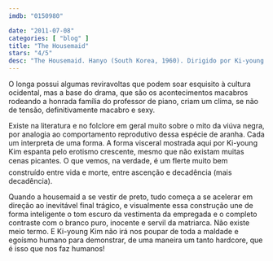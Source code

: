 ```yaml
---
imdb: "0150980"

date: "2011-07-08"
categories: [ "blog" ]
title: "The Housemaid"
stars: "4/5"
desc: "The Housemaid. Hanyo (South Korea, 1960). Dirigido por Ki-young Kim. Escrito por Ki-young Kim. Com Jin Kyu Kim, Jeung-nyeo Ju, Eun-shim Lee, Aeng-ran Eom, Seon-ae Ko, Sook-Rang Wang, Seok-je Kang, Jeong-ok Na, Sung-kee Ahn."
---
```

O longa possui algumas reviravoltas que podem soar esquisito à cultura ocidental, mas a base do drama, que são os acontecimentos macabros rodeando a honrada família do professor de piano, criam um clima, se não de tensão, definitivamente macabro e sexy.

Existe na literatura e no folclore em geral muito sobre o mito da viúva negra, por analogia ao comportamento reprodutivo dessa espécie de aranha. Cada um interpreta de uma forma. A forma visceral mostrada aqui por Ki-young Kim espanta pelo erotismo crescente, mesmo que não existam muitas cenas picantes. O que vemos, na verdade, é um flerte muito bem construído entre vida e morte, entre ascenção e decadência (mais decadência).

Quando a housemaid a se vestir de preto, tudo começa a se acelerar em direção ao inevitável final trágico, e visualmente essa construção une de forma inteligente o tom escuro da vestimenta da empregada e o completo contraste com o branco puro, inocente e servil da matriarca. Não existe meio termo. E Ki-young Kim não irá nos poupar de toda a maldade e egoísmo humano para demonstrar, de uma maneira um tanto hardcore, que é isso que nos faz humanos!
